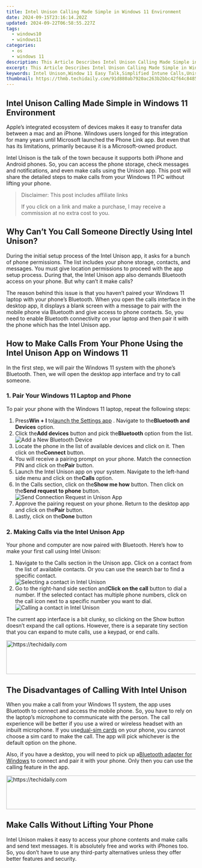 ```yaml
---
title: Intel Unison Calling Made Simple in Windows 11 Environment
date: 2024-09-15T23:16:14.202Z
updated: 2024-09-22T06:58:55.227Z
tags:
  - windows10
  - windows11
categories:
  - os
  - windows 11
description: This Article Describes Intel Unison Calling Made Simple in Windows 11 Environment
excerpt: This Article Describes Intel Unison Calling Made Simple in Windows 11 Environment
keywords: Intel Unison,Window 11 Easy Talk,Simplified Intune Calls,Unison Calling Windows,Easy Intune Communication,Windows 11 Simplicity,Calling Made Simple
thumbnail: https://thmb.techidaily.com/91d880ab7920ac263b2bbc42f64c84854115542d15d4b0d06e6a3ab502cdbe2d.jpg
---
```


## Intel Unison Calling Made Simple in Windows 11 Environment

 Apple’s integrated ecosystem of devices makes it easy to transfer data between a mac and an iPhone. Windows users longed for this integration for many years until Microsoft launched the Phone Link app. But even that has its limitations, primarily because it is a Microsoft-owned product.

 Intel Unison is the talk of the town because it supports both iPhone and Android phones. So, you can access the phone storage, check messages and notifications, and even make calls using the Unison app. This post will share the detailed steps to make calls from your Windows 11 PC without lifting your phone.

>  Disclaimer: This post includes affiliate links
>
>  If you click on a link and make a purchase, I may receive a commission at no extra cost to you.
>

## Why Can’t You Call Someone Directly Using Intel Unison?

 During the initial setup process of the Intel Unison app, it asks for a bunch of phone permissions. The list includes your phone storage, contacts, and messages. You must give location permissions to proceed with the app setup process. During that, the Intel Unison app also demands Bluetooth access on your phone. But why can’t it make calls?

 The reason behind this issue is that you haven’t paired your Windows 11 laptop with your phone’s Bluetooth. When you open the calls interface in the desktop app, it displays a blank screen with a message to pair with the mobile phone via Bluetooth and give access to phone contacts. So, you need to enable Bluetooth connectivity on your laptop and then pair it with the phone which has the Intel Unison app.

## How to Make Calls From Your Phone Using the Intel Unison App on Windows 11

 In the first step, we will pair the Windows 11 system with the phone’s Bluetooth. Then, we will open the desktop app interface and try to call someone.

### 1\. Pair Your Windows 11 Laptop and Phone

 To pair your phone with the Windows 11 laptop, repeat the following steps:

1. Press**Win + I** to[launch the Settings app](https://www.makeuseof.com/windows-ways-to-open-system-settings/) . Navigate to the**Bluetooth and Devices** option.
2. Click the**Add devices** button and pick the**Bluetooth** option from the list.  
![Add a New Bluetooth Device](https://static1.makeuseofimages.com/wordpress/wp-content/uploads/2023/02/add-a-new-bluetooth-device.jpg)
3. Locate the phone in the list of available devices and click on it. Then click on the**Connect** button.
4. You will receive a pairing prompt on your phone. Match the connection PIN and click on the**Pair** button.
5. Launch the Intel Unison app on your system. Navigate to the left-hand side menu and click on the**Calls** option.
6. In the Calls section, click on the**Show me how** button. Then click on the**Send request to phone** button.  
![Send Connection Request in Unison App](https://static1.makeuseofimages.com/wordpress/wp-content/uploads/2023/02/send-connection-request-in-unison-app.jpg)
7. Approve the pairing request on your phone. Return to the desktop app and click on the**Pair** button.
8. Lastly, click on the**Done** button

### 2\. Making Calls via the Intel Unison App

 Your phone and computer are now paired with Bluetooth. Here’s how to make your first call using Intel Unison:

1. Navigate to the Calls section in the Unison app. Click on a contact from the list of available contacts. Or you can use the search bar to find a specific contact.  
![Selecting a contact in Intel Unison](https://static1.makeuseofimages.com/wordpress/wp-content/uploads/2023/02/selecting-a-contact-in-intel-unison.jpg)
2. Go to the right-hand side section and**Click on the call** button to dial a number. If the selected contact has multiple phone numbers, click on the call icon next to a specific number you want to dial.  
![Calling a contact in Intel Unison](https://static1.makeuseofimages.com/wordpress/wp-content/uploads/2023/02/calling-a-contact-in-intel-unison.jpg)

 The current app interface is a bit clunky, so clicking on the Show button doesn’t expand the call options. However, there is a separate tiny section that you can expand to mute calls, use a keypad, or end calls.

<!-- affiliate ads begin -->
<a href="https://appsumo.8odi.net/c/5597632/2082521/7443" target="_top" id="2082521">
  <img src="//a.impactradius-go.com/display-ad/7443-2082521" border="0" alt="https://techidaily.com" width="728" height="90"/>
</a>
<img height="0" width="0" src="https://appsumo.8odi.net/i/5597632/2082521/7443" style="position:absolute;visibility:hidden;" border="0" />
<!-- affiliate ads end -->

## The Disadvantages of Calling With Intel Unison

 When you make a call from your Windows 11 system, the app uses Bluetooth to connect and access the mobile phone. So, you have to rely on the laptop’s microphone to communicate with the person. The call experience will be better if you use a wired or wireless headset with an inbuilt microphone. If you use[dual-sim cards](https://www.makeuseof.com/tag/dual-sim-phones/) on your phone, you cannot choose a sim card to make the call. The app will pick whichever is the default option on the phone.

 Also, if you have a desktop, you will need to pick up a[Bluetooth adapter for Windows](https://www.makeuseof.com/tag/bluetooth-adapter-for-pc/) to connect and pair it with your phone. Only then you can use the calling feature in the app.

<!-- affiliate ads begin -->
<a href="https://appsumo.8odi.net/c/5597632/2151856/7443" target="_top" id="2151856">
  <img src="//a.impactradius-go.com/display-ad/7443-2151856" border="0" alt="https://techidaily.com" width="728" height="90"/>
</a>
<img height="0" width="0" src="https://appsumo.8odi.net/i/5597632/2151856/7443" style="position:absolute;visibility:hidden;" border="0" />
<!-- affiliate ads end -->

## Make Calls Without Lifting Your Phone

 Intel Unison makes it easy to access your phone contents and make calls and send text messages. It is absolutely free and works with iPhones too. So, you don’t have to use any third-party alternatives unless they offer better features and security.

<ins class="adsbygoogle"
     style="display:block"
     data-ad-format="autorelaxed"
     data-ad-client="ca-pub-7571918770474297"
     data-ad-slot="1223367746"></ins>

<ins class="adsbygoogle"
     style="display:block"
     data-ad-client="ca-pub-7571918770474297"
     data-ad-slot="8358498916"
     data-ad-format="auto"
     data-full-width-responsive="true"></ins>



